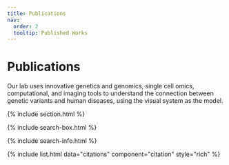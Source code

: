 ```yaml
---
title: Publications
nav:
  order: 2
  tooltip: Published Works
---
```


# <i class="fas fa-microscope"></i>Publications

Our lab uses innovative genetics and genomics, single cell omics, computational, and imaging tools to understand the connection between genetic variants and human diseases, using the visual system as the model.

{% include section.html %}

{% include search-box.html %}

{% include search-info.html %}

{% include list.html data="citations" component="citation" style="rich" %}
